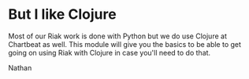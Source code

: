 # But I like Clojure

Most of our Riak work is done with Python but we do use Clojure at Chartbeat as well. This module will give you the basics to be able to get going on using Riak with Clojure in case you'll need to do that.

Nathan
